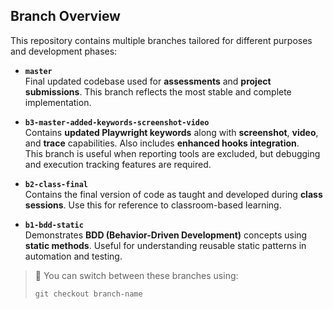 ﻿## Branch Overview

This repository contains multiple branches tailored for different purposes and development phases:

- **`master`**  
  Final updated codebase used for **assessments** and **project submissions**. This branch reflects the most stable and complete implementation.

- **`b3-master-added-keywords-screenshot-video`**  
  Contains **updated Playwright keywords** along with **screenshot**, **video**, and **trace** capabilities. Also includes **enhanced hooks integration**.  
  This branch is useful when reporting tools are excluded, but debugging and execution tracking features are required.

- **`b2-class-final`**  
  Contains the final version of code as taught and developed during **class sessions**. Use this for reference to classroom-based learning.

- **`b1-bdd-static`**  
  Demonstrates **BDD (Behavior-Driven Development)** concepts using **static methods**. Useful for understanding reusable static patterns in automation and testing.


> 🔄 You can switch between these branches using:
> ```
> git checkout branch-name
> ```

